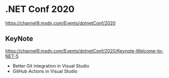 # .NET Conf 2020

https://channel9.msdn.com/Events/dotnetConf/2020

## KeyNote

https://channel9.msdn.com/Events/dotnetConf/2020/Keynote-Welcome-to-NET-5

- Better Git integration in Visual Studio
- GitHub Actions in Visual Studio

